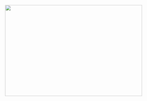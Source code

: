 
<img src="(https://github.com/Beulah-coding/DataInsightHub/assets/73297822/3829dec6-21ce-4871-a4cd-f0e58268e496" width="450" height="300">


